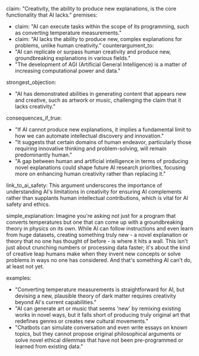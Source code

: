 claim: "Creativity, the ability to produce new explanations, is the core functionality that AI lacks."
premises:
  - claim: "AI can execute tasks within the scope of its programming, such as converting temperature measurements."
  - claim: "AI lacks the ability to produce new, complex explanations for problems, unlike human creativity."
counterargument_to:
  - "AI can replicate or surpass human creativity and produce new, groundbreaking explanations in various fields."
  - "The development of AGI (Artificial General Intelligence) is a matter of increasing computational power and data."

strongest_objection:
  - "AI has demonstrated abilities in generating content that appears new and creative, such as artwork or music, challenging the claim that it lacks creativity."

consequences_if_true:
  - "If AI cannot produce new explanations, it implies a fundamental limit to how we can automate intellectual discovery and innovation."
  - "It suggests that certain domains of human endeavor, particularly those requiring innovative thinking and problem-solving, will remain predominantly human."
  - "A gap between human and artificial intelligence in terms of producing novel explanations could shape future AI research priorities, focusing more on enhancing human creativity rather than replacing it."

link_to_ai_safety: This argument underscores the importance of understanding AI's limitations in creativity for ensuring AI complements rather than supplants human intellectual contributions, which is vital for AI safety and ethics.

simple_explanation: Imagine you're asking not just for a program that converts temperatures but one that can come up with a groundbreaking theory in physics on its own. While AI can follow instructions and even learn from huge datasets, creating something truly new - a novel explanation or theory that no one has thought of before - is where it hits a wall. This isn't just about crunching numbers or processing data faster; it's about the kind of creative leap humans make when they invent new concepts or solve problems in ways no one has considered. And that's something AI can't do, at least not yet.

examples:
  - "Converting temperature measurements is straightforward for AI, but devising a new, plausible theory of dark matter requires creativity beyond AI's current capabilities."
  - "AI can generate art or music that seems 'new' by remixing existing works in novel ways, but it falls short of producing truly original art that redefines genres or creates new cultural movements."
  - "Chatbots can simulate conversation and even write essays on known topics, but they cannot propose original philosophical arguments or solve novel ethical dilemmas that have not been pre-programmed or learned from existing data."